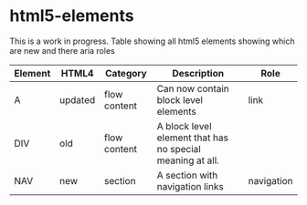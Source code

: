 html5-elements
==============

This is a work in progress. Table showing all html5 elements showing which are new and there aria roles

<table>
    <thead>
    <tr>
        <th>Element</th>
        <th>HTML4</th>
        <th>Category</th>
        <th>Description</th>
        <th>Role</th>
    </tr>
    </thead>
    <tbody>
    <tr>
        <td>A</td>
        <td>updated</td>
        <td>flow content</td>
        <td>Can now contain block level elements</td>
        <td>link</td>
    </tr>
    <tr>
        <td>DIV</td>
        <td>old</td>
        <td>flow content</td>
        <td>A block level element that has no special meaning at all.</td>
        <td></td>
    </tr>
    <tr>
        <td>NAV</td>
        <td>new</td>
        <td>section</td>
        <td>A section with navigation links</td>
        <td>navigation</td>
    </tr>
    </tbody>
</table>